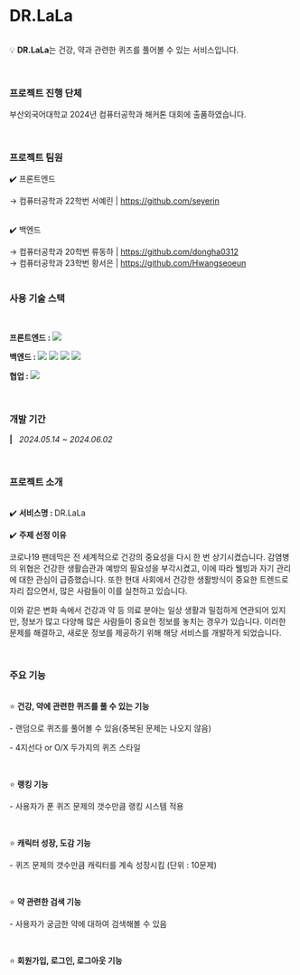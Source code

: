 <div>
    <h1>DR.LaLa</h1>
    <h6></h6>
    <div>
        <p>💡 <b>DR.LaLa</b>는 건강, 약과 관련한 퀴즈를 풀어볼 수 있는 서비스입니다.</p>
    </div>
    <br>
    <div>
        <h3>프로젝트 진행 단체</h3>
        <p>부산외국어대학교 2024년 컴퓨터공학과 해커톤 대회에 출품하였습니다.</p>
    </div>
    <br>
    <div>
        <h3>프로젝트 팀원</h3>
        <p>✔️ 프론트엔드</p>
        → 컴퓨터공학과 22학번 서예린 | <a href="https://github.com/seyerin">https://github.com/seyerin</a>
        <br>
        <br>
        <p>✔️ 백엔드</p>
        → 컴퓨터공학과 20학번 류동하 | <a href="https://github.com/dongha0312">https://github.com/dongha0312</a><br>
        → 컴퓨터공학과 23학번 황서은 | <a href="https://github.com/Hwangseoeun">https://github.com/Hwangseoeun</a>
    </div>
    <br>
    <div>
        <h3>사용 기술 스택</h3><br>
        <p>
            <b>프론트엔드 : </b>
            <img src="https://img.shields.io/badge/React-FFDE44?style=for-the-badge&logo=React&logoColor=white" />
            <img src="https://img.shields.io/badge/styled--components-FF4C4C?style=for-the-badge&logo=styled-components&logoColor=white" alt=""/>
        </p>
        <p>
            <b>백엔드 : </b>
            <img src="https://img.shields.io/badge/Java-ED8B00?style=for-the-badge&logo=java&logoColor=white">
            <img src="https://img.shields.io/badge/SpringBoot-6DB33F?style=for-the-badge&logo=SpringBoot&logoColor=white">
            <img src="https://img.shields.io/badge/MySQL-4479A1?style=for-the-badge&logo=MySQL&logoColor=white">
            <img src="https://img.shields.io/badge/JPA(Hibernate)-59666C?style=for-the-badge&logo=hibernate&logoColor=white">
        </p>
        <p>
            <b>협업 : </b>
            <img src="https://img.shields.io/badge/notion-000000?style=for-the-badge&logo=notion&logoColor=white">
        </p>
    </div>
    <br>
    <div>
        <h3>개발 기간</h3>
        <p><b>|</b>&nbsp;&nbsp;&nbsp;<i>2024.05.14 ~ 2024.06.02</i></p>
    </div>
    <br>
    <div>
        <h3>프로젝트 소개</h3>
        <h6></h6>
        <div>
            <p>✔️ <b>서비스명 : </b>DR.LaLa</p>
        </div>
        <div>
            <p>✔️ <b>주제 선정 이유</b></p>
            <p>코로나19 팬데믹은 전 세계적으로 건강의 중요성을 다시 한 번 상기시켰습니다. 감염병의 위협은 건강한 생활습관과 예방의 필요성을 부각시켰고, 이에 따라 웰빙과 자기 관리에 대한 관심이 급증했습니다. 또한 현대 사회에서 건강한 생활방식이 중요한 트렌드로 자리 잡으면서, 많은 사람들이 이를 실천하고 있습니다.</p>
            <p>이와 같은 변화 속에서 건강과 약 등 의료 분야는 일상 생활과 밀접하게 연관되어 있지만, 정보가 많고 다양해 많은 사람들이 중요한 정보를 놓치는 경우가 있습니다. 이러한 문제를 해결하고, 새로운 정보를 제공하기 위해 해당 서비스를 개발하게 되었습니다.</p>
        </div>
    </div>
    <br>
    <div>
        <h3>주요 기능</h3>
        <h6></h6>
        <div>
            <p>⭐️ <b>건강, 약에 관련한 퀴즈를 풀 수 있는 기능</b></p>
            <p>- 랜덤으로 퀴즈를 풀어볼 수 있음(중복된 문제는 나오지 않음)</p>
            <p>- 4지선다 or O/X 두가지의 퀴즈 스타일</p>
        </div>
        <br>
        <div>
            <p>⭐️ <b>랭킹 기능</b></p>
            <p>- 사용자가 푼 퀴즈 문제의 갯수만큼 랭킹 시스템 적용</p>
        </div>
        <br>
        <div>
            <p>⭐️ <b>캐릭터 성장, 도감 기능</b></p>
            <p>- 퀴즈 문제의 갯수만큼 캐릭터를 계속 성장시킴 (단위 : 10문제)</p>
        </div>
        <br>
        <div>
            <p>⭐️ <b>약 관련한 검색 기능</b></p>
            <p>- 사용자가 궁금한 약에 대하여 검색해볼 수 있음</p>
        </div>
        <br>
        <div>
            <p>⭐️ <b>회원가입, 로그인, 로그아웃 기능</b></p>
        </div>        
    </div>
</div>
